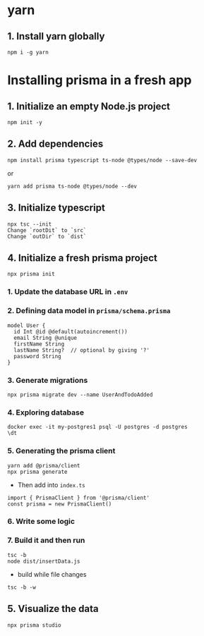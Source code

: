 # yarn

## 1. Install yarn globally

```
npm i -g yarn
```

# Installing prisma in a fresh app

## 1. Initialize an empty Node.js project

```
npm init -y
```

## 2. Add dependencies

```
npm install prisma typescript ts-node @types/node --save-dev
```

or

```
yarn add prisma ts-node @types/node --dev
```

## 3. Initialize typescript

```
npx tsc --init
Change `rootDit` to `src`
Change `outDir` to `dist`
```

## 4. Initialize a fresh prisma project

```
npx prisma init
```

### 1. Update the database URL in `.env`

### 2. Defining data model in `prisma/schema.prisma`

```
model User {
  id Int @id @default(autoincrement())
  email String @unique
  firstName String
  lastName String?  // optional by giving '?'
  password String
}
```

### 3. Generate migrations

```
npx prisma migrate dev --name UserAndTodoAdded
```

### 4. Exploring database

```
docker exec -it my-postgres1 psql -U postgres -d postgres
\dt
```

### 5. Generating the prisma client

```
yarn add @prisma/client
npx prisma generate
```
- Then add into `index.ts`
```
import { PrismaClient } from '@prisma/client'
const prisma = new PrismaClient()
```
### 6. Write some logic
### 7. Build it and then run
```
tsc -b 
node dist/insertData.js
```
- build while file changes
```
tsc -b -w
```

## 5. Visualize the data
```
npx prisma studio
```